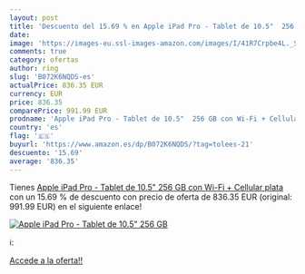 ```yaml
---
layout: post
title: 'Descuento del 15.69 % en Apple iPad Pro - Tablet de 10.5"  256 GB'
date: 
image: 'https://images-eu.ssl-images-amazon.com/images/I/41R7Crpbe4L._SL200_.jpg'
comments: true
category: ofertas
author: ring
slug: 'B072K6NQDS-es'
actualPrice: 836.35 EUR
currency: EUR
price: 836.35
comparePrice: 991.99 EUR
prodname: 'Apple iPad Pro - Tablet de 10.5"  256 GB con Wi-Fi + Cellular  plata'
country: 'es'
flag: '🇪🇸'
buyurl: 'https://www.amazon.es/dp/B072K6NQDS/?tag=tolees-21'
descuento: '15.69'
average: '836.35'
---
```


Tienes [Apple iPad Pro - Tablet de 10.5"  256 GB con Wi-Fi + Cellular  plata](https://www.amazon.es/dp/B072K6NQDS/?tag=tolees-21) con un 15.69 % de descuento con precio de oferta de 836.35 EUR (original: 991.99 EUR) en el siguiente enlace!

[![Apple iPad Pro - Tablet de 10.5"  256 GB](https://images-eu.ssl-images-amazon.com/images/I/41R7Crpbe4L._SL200_.jpg)](https://www.amazon.es/dp/B072K6NQDS/?tag=tolees-21)

ℹ️:


[Accede a la oferta!!](https://www.amazon.es/dp/B072K6NQDS/?tag=tolees-21)
